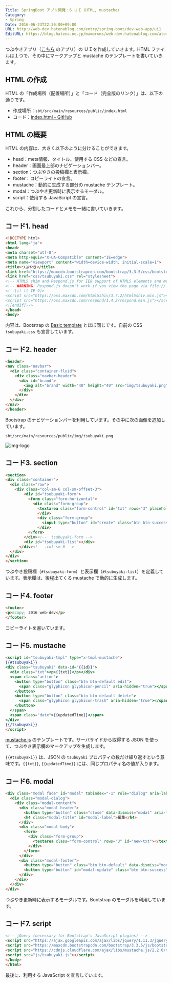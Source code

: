 ```yaml
---
Title: SpringBoot アプリ開発：6.ＵＩ（HTML, mustache）
Category:
- Spring
Date: 2016-06-23T22:30:00+09:00
URL: http://web-dev.hatenablog.com/entry/spring-boot/dev-web-app/ui1
EditURL: https://blog.hatena.ne.jp/mamorums/web-dev.hatenablog.com/atom/entry/10328749687179183836
---
```


つぶやきアプリ（[こちら](/entry/spring-boot/dev-web-app/overview) のアプリ）の ＵＩを作成していきます。HTML ファイルは１つで、その中にマークアップと mustache のテンプレートを書いていきます。


## HTML の作成
HTML の「作成場所（配置場所）」と「コード（完全版のリンク）」は、以下の通りです。

- 作成場所：`sbt/src/main/resources/public/index.html`
- コード：[index.html - GitHub](https://github.com/mamorum/blog/blob/master/code/sbt/src/main/resources/public/index.html) 


## HTML の概要
HTML の内容は、大きく以下のように分けることができます。

- head：meta情報、タイトル、使用する CSS などの宣言。
- header：画面最上部のナビゲーションバー。
- section：つぶやきの投稿欄と表示欄。
- footer：コピーライトの宣言。
- mustache：動的に生成する部分の mustache テンプレート。
- modal：つぶやき更新時に表示するモーダル。
- script：使用する JavaScript の宣言。

これから、分割したコードとメモを一緒に書いていきます。


## コード1. head
```html
<!DOCTYPE html>
<html lang="ja">
<head>
<meta charset="utf-8">
<meta http-equiv="X-UA-Compatible" content="IE=edge">
<meta name="viewport" content="width=device-width, initial-scale=1">
<title>つぶやき</title>
<link href="https://maxcdn.bootstrapcdn.com/bootstrap/3.3.5/css/bootstrap.min.css" rel="stylesheet">
<link href="css/tsubuyaki.css" rel="stylesheet">
<!-- HTML5 shim and Respond.js for IE8 support of HTML5 elements and media queries -->
<!-- WARNING: Respond.js doesn't work if you view the page via file:// -->
<!--[if lt IE 9]>
<script src="https://oss.maxcdn.com/html5shiv/3.7.2/html5shiv.min.js"></script>
<script src="https://oss.maxcdn.com/respond/1.4.2/respond.min.js"></script>
<![endif]-->
</head>
<body>
```

内容は、Bootstrap の [Basic template](http://getbootstrap.com/getting-started/#template) とほぼ同じです。自前の CSS `tsubuyaki.css` も宣言しています。


## コード2. header
```html
<header>
<nav class="navbar">
  <div class="container-fluid">
    <div class="navbar-header">
      <div id="brand">
        <img alt="brand" width="40" height="40" src="img/tsubuyaki.png">
      </div>
    </div>
  </div>
</nav>
</header>
```

Bootstrap のナビゲーションバーを利用しています。その中に次の画像を追加しています。

`sbt/src/main/resources/public/img/tsubuyaki.png`

![img-logo](http://cdn-ak.f.st-hatena.com/images/fotolife/m/mamorums/20160815/20160815122745.png)


## コード3. section
```html
<section>
<div class="container">
  <div class="row">
    <div class="col-sm-6 col-sm-offset-3">
        <div id="tsubuyaki-form">
          <form class="form-horizontal">
            <div class="form-group">
              <textarea class="form-control" id="txt" rows="3" placeholder="ひとこと"></textarea>
              </div>
              <div class="form-group">
                <input type="button" id="create" class="btn btn-success pull-right" value="つぶやく">
              </div>
          </form>
        </div><!--  tsubuyaki-form -->
        <div id="tsubuyaki-list"></div>
      </div><!-- .col-sm-6 -->
  </div>
</div>
</section>
```

つぶやき投稿欄（`#tsubuyaki-form`）と表示欄（`#tsubuyaki-list`）を定義しています。表示欄は、後程出てくる mustache で動的に生成します。


## コード4. footer
```html
<footer>
<p>&copy; 2016 web-dev</p>
</footer>
```

コピーライトを書いています。


## コード5. mustache
```html
<script id="tsubuyaki-tmpl" type="x-tmpl-mustache">
{{#tsubuyaki}}
<div class="tsubuyaki" data-id="{{id}}">
  <div class="txt"><p>{{txt}}</p></div>
  <span class="action">
    <button type="button" class="btn btn-default edit">
      <span class="glyphicon glyphicon-pencil" aria-hidden="true"></span> 編集
    </button>
    <button type="button" class="btn btn-default delete">
      <span class="glyphicon glyphicon-trash" aria-hidden="true"></span> 削除
    </button>
  </span>
  <span class="date">{{updatedTime}}</span>
</div>
{{/tsubuyaki}}
</script>
```

[mustache.js](https://github.com/janl/mustache.js/) のテンプレートです。サーバサイドから取得する JSON を使って、つぶやき表示欄のマークアップを生成します。

`{{#tsubuyaki}}` は、JSON の `tsubuyaki` プロパティの数だけ繰り返すという意味です。`{{txt}}`, `{{updatedTime}}` には、同じプロパティ名の値が入ります。


## コード6. modal
```html
<div class="modal fade" id="modal" tabindex="-1" role="dialog" aria-labelledby="modal-label" aria-hidden="true">
  <div class="modal-dialog">
    <div class="modal-content">
      <div class="modal-header">
        <button type="button" class="close" data-dismiss="modal" aria-label="Close"><span aria-hidden="true">&times;</span></button>
        <h4 class="modal-title" id="modal-label">編集</h4>
      </div>
      <div class="modal-body">
        <form>
          <div class="form-group">
            <textarea class="form-control" rows="3" id="new-txt"></textarea>
          </div>
        </form>
      </div>
      <div class="modal-footer">
        <button type="button" class="btn btn-default" data-dismiss="modal">キャンセル</button>
        <button type="button" id="modal-update" class="btn btn-success">更新</button>
      </div>
    </div>
  </div>
</div>
```

つぶやき更新時に表示するモーダルです。Bootstrap のモーダルを利用しています。


## コード7. script
```html
<!-- jQuery (necessary for Bootstrap's JavaScript plugins) -->
<script src="https://ajax.googleapis.com/ajax/libs/jquery/1.11.3/jquery.min.js"></script>
<script src="https://maxcdn.bootstrapcdn.com/bootstrap/3.3.5/js/bootstrap.min.js"></script>
<script src="https://cdnjs.cloudflare.com/ajax/libs/mustache.js/2.2.0/mustache.min.js"></script>
<script src="js/tsubuyaki.js"></script>
</body>
</html>
```

最後に、利用する JavaScript を宣言しています。
